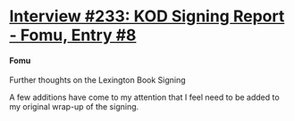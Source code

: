 # [Interview #233: KOD Signing Report - Fomu, Entry #8](https://www.theoryland.com/intvmain.php?i=233#8)

#### Fomu

Further thoughts on the Lexington Book Signing

A few additions have come to my attention that I feel need to be added to my original wrap-up of the signing.

